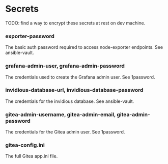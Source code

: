 # Secrets

TODO: find a way to encrypt these secrets at rest on dev machine.

### exporter-password

The basic auth password required to access node-exporter endpoints. See ansible-vault.

### grafana-admin-user, grafana-admin-password

The credentials used to create the Grafana admin user. See 1password.

### invidious-database-url, invidious-database-password

The credentials for the invidious database. See ansible-vault.

### gitea-admin-username, gitea-admin-email, gitea-admin-password

The credentials for the Gitea admin user. See 1password.

### gitea-config.ini

The full Gitea app.ini file.
